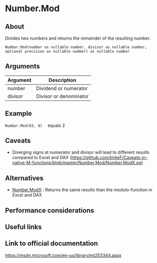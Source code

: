 # Number.Mod

## About

Divides two numbers and returns the remainder of the resulting number.

```Number.Mod(number as nullable number, divisor as nullable number, optional precision as nullable number) as nullable number ```


## Arguments

| Argument | Description |
| ------------------------- | --------------------------------- |
| number                    | Dividend or numerator             |
| divisor                   | Divisor or denominator            |

## Example

```Number.Mod(83, 9)  ```   equals 2 



## Caveats
- Diverging signs at numerator and divisor will lead to different results compared to Excel and DAX (https://github.com/ImkeF/Caveats-in-native-M-functions/blob/master/Number.Mod/Number.ModX.pq) 


## Alternatives
- [Number.ModX](https://github.com/ImkeF/M/blob/master/Library/Number.ModXls.pq) : Returns the same results than the modulo-function in Excel and DAX 


## Performance considerations

## Useful links

## Link to official documentation
https://msdn.microsoft.com/en-us/library/mt253344.aspx
